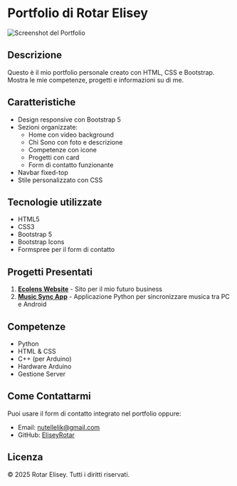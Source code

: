 # Portfolio di Rotar Elisey

![Screenshot del Portfolio](https://i.postimg.cc/qRTK5x8h/6e584c18-195a-475b-bf25-57e6848e903d.png)

## Descrizione
Questo è il mio portfolio personale creato con HTML, CSS e Bootstrap. Mostra le mie competenze, progetti e informazioni su di me.

## Caratteristiche
- Design responsive con Bootstrap 5
- Sezioni organizzate:
  - Home con video background
  - Chi Sono con foto e descrizione
  - Competenze con icone
  - Progetti con card
  - Form di contatto funzionante
- Navbar fixed-top
- Stile personalizzato con CSS

## Tecnologie utilizzate
- HTML5
- CSS3
- Bootstrap 5
- Bootstrap Icons
- Formspree per il form di contatto

## Progetti Presentati
1. **[Ecolens Website](https://ecolens.me)** - Sito per il mio futuro business
2. **[Music Sync App](https://github.com/EliseyRotar/music_sync/tree/main)** - Applicazione Python per sincronizzare musica tra PC e Android

## Competenze
- Python
- HTML & CSS
- C++ (per Arduino)
- Hardware Arduino
- Gestione Server

## Come Contattarmi
Puoi usare il form di contatto integrato nel portfolio oppure:
- Email: nutellelik@gmail.com
- GitHub: [EliseyRotar](https://github.com/EliseyRotar)

## Licenza
© 2025 Rotar Elisey. Tutti i diritti riservati.
